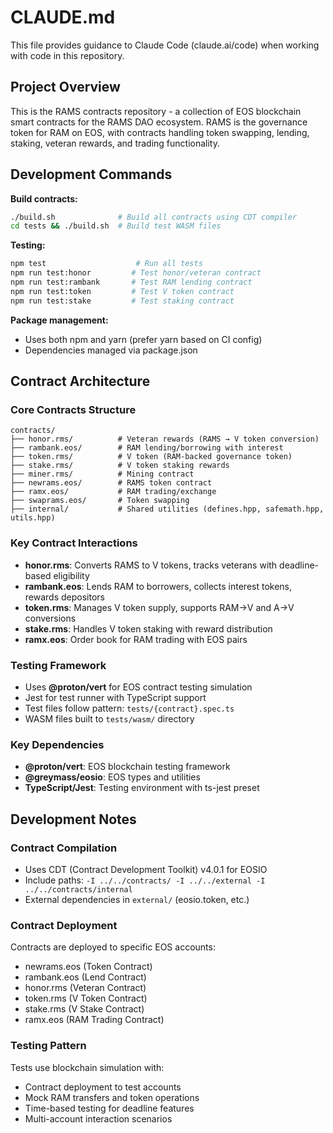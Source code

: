# CLAUDE.md

This file provides guidance to Claude Code (claude.ai/code) when working with code in this repository.

## Project Overview

This is the RAMS contracts repository - a collection of EOS blockchain smart contracts for the RAMS DAO ecosystem. RAMS is the governance token for RAM on EOS, with contracts handling token swapping, lending, staking, veteran rewards, and trading functionality.

## Development Commands

**Build contracts:**
```bash
./build.sh              # Build all contracts using CDT compiler
cd tests && ./build.sh  # Build test WASM files
```

**Testing:**
```bash
npm test                    # Run all tests
npm run test:honor         # Test honor/veteran contract
npm run test:rambank       # Test RAM lending contract  
npm run test:token         # Test V token contract
npm run test:stake         # Test staking contract
```

**Package management:**
- Uses both npm and yarn (prefer yarn based on CI config)
- Dependencies managed via package.json

## Contract Architecture

### Core Contracts Structure
```
contracts/
├── honor.rms/          # Veteran rewards (RAMS → V token conversion)
├── rambank.eos/        # RAM lending/borrowing with interest
├── token.rms/          # V token (RAM-backed governance token)
├── stake.rms/          # V token staking rewards
├── miner.rms/          # Mining contract
├── newrams.eos/        # RAMS token contract
├── ramx.eos/           # RAM trading/exchange
├── swaprams.eos/       # Token swapping
├── internal/           # Shared utilities (defines.hpp, safemath.hpp, utils.hpp)
```

### Key Contract Interactions
- **honor.rms**: Converts RAMS to V tokens, tracks veterans with deadline-based eligibility
- **rambank.eos**: Lends RAM to borrowers, collects interest tokens, rewards depositors
- **token.rms**: Manages V token supply, supports RAM→V and A→V conversions
- **stake.rms**: Handles V token staking with reward distribution
- **ramx.eos**: Order book for RAM trading with EOS pairs

### Testing Framework
- Uses **@proton/vert** for EOS contract testing simulation
- Jest for test runner with TypeScript support
- Test files follow pattern: `tests/{contract}.spec.ts`
- WASM files built to `tests/wasm/` directory

### Key Dependencies
- **@proton/vert**: EOS blockchain testing framework
- **@greymass/eosio**: EOS types and utilities  
- **TypeScript/Jest**: Testing environment with ts-jest preset

## Development Notes

### Contract Compilation
- Uses CDT (Contract Development Toolkit) v4.0.1 for EOSIO
- Include paths: `-I ../../contracts/ -I ../../external -I ../../contracts/internal`
- External dependencies in `external/` (eosio.token, etc.)

### Contract Deployment
Contracts are deployed to specific EOS accounts:
- newrams.eos (Token Contract)
- rambank.eos (Lend Contract) 
- honor.rms (Veteran Contract)
- token.rms (V Token Contract)
- stake.rms (V Stake Contract)
- ramx.eos (RAM Trading Contract)

### Testing Pattern
Tests use blockchain simulation with:
- Contract deployment to test accounts
- Mock RAM transfers and token operations
- Time-based testing for deadline features
- Multi-account interaction scenarios